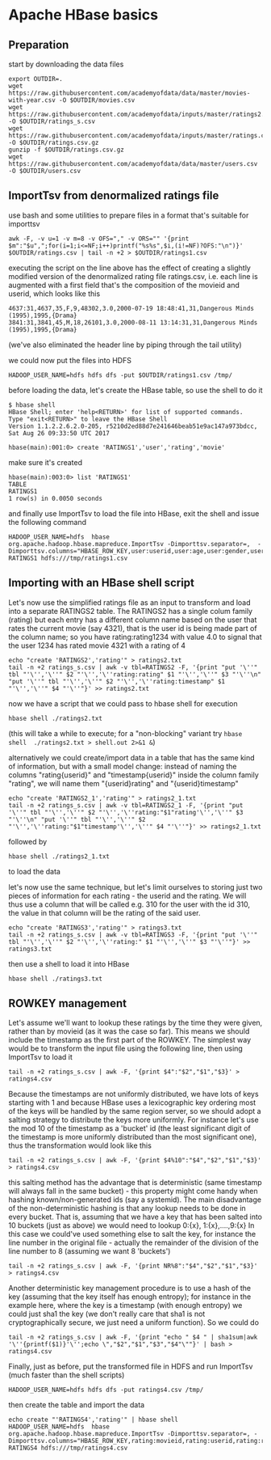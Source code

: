 # Apache HBase basics
## Preparation
start by downloading the data files
```
export OUTDIR=.
wget https://raw.githubusercontent.com/academyofdata/data/master/movies-with-year.csv -O $OUTDIR/movies.csv
wget https://raw.githubusercontent.com/academyofdata/inputs/master/ratings2.csv -O $OUTDIR/ratings_s.csv
wget https://raw.githubusercontent.com/academyofdata/inputs/master/ratings.csv.gz -O $OUTDIR/ratings.csv.gz
gunzip -f $OUTDIR/ratings.csv.gz
wget https://raw.githubusercontent.com/academyofdata/data/master/users.csv -O $OUTDIR/users.csv
```
## ImportTsv from denormalized ratings file
use bash and some utilities to prepare files in a format that's suitable for importtsv 
```
awk -F, -v u=1 -v m=8 -v OFS="," -v ORS="" '{print $m":"$u",";for(i=1;i<=NF;i++)printf("%s%s",$i,(i!=NF)?OFS:"\n")}' $OUTDIR/ratings.csv | tail -n +2 > $OUTDIR/ratings1.csv

```
executing the script on the line above has the effect of creating a slightly modified version of the denormalized rating file ratings.csv, i.e. each line is augmented with a first field that's the composition of the movieid and userid, which looks like this
```
4637:31,4637,35,F,9,48302,3.0,2000-07-19 18:48:41,31,Dangerous Minds (1995),1995,{Drama}
3841:31,3841,45,M,18,26101,3.0,2000-08-11 13:14:31,31,Dangerous Minds (1995),1995,{Drama}
```
(we've also eliminated the header line by piping through the tail utility)

we could now put the files into HDFS
```
HADOOP_USER_NAME=hdfs hdfs dfs -put $OUTDIR/ratings1.csv /tmp/
```
before loading the data, let's create the HBase table, so use the shell to do it
```
$ hbase shell
HBase Shell; enter 'help<RETURN>' for list of supported commands.
Type "exit<RETURN>" to leave the HBase Shell
Version 1.1.2.2.6.2.0-205, r5210d2ed88d7e241646beab51e9ac147a973bdcc, Sat Aug 26 09:33:50 UTC 2017

hbase(main):001:0> create 'RATINGS1','user','rating','movie'
```
make sure it's created
```
hbase(main):003:0> list 'RATINGS1'
TABLE                                                                                                                       
RATINGS1                                                                                                                    
1 row(s) in 0.0050 seconds
```
and finally use ImportTsv to load the file into HBase, exit the shell and issue the following command
```
HADOOP_USER_NAME=hdfs  hbase org.apache.hadoop.hbase.mapreduce.ImportTsv -Dimporttsv.separator=,  -Dimporttsv.columns="HBASE_ROW_KEY,user:userid,user:age,user:gender,user:occupation,user:zip,rating:rating,rating:timestamp,movie:movieid,movie:title,movie:year,movie:genres" RATINGS1 hdfs:///tmp/ratings1.csv
```

## Importing with an HBase shell script
Let's now use the simplified ratings file as an input to transform and load into a separate RATINGS2 table. The RATINGS2 has a single colum family (rating) but each entry has a different column name based on the user that rates the current movie (say 4321), that is the user id is being made part of the column name; so you have rating:rating1234 with value 4.0 to signal that the user 1234 has rated movie 4321 with a rating of 4

```
echo "create 'RATINGS2','rating'" > ratings2.txt
tail -n +2 ratings_s.csv | awk -v tbl=RATINGS2 -F, '{print "put '\''" tbl "'\'','\''" $2 "'\'','\''rating:rating" $1 "'\'','\''" $3 "'\''\n" "put '\''" tbl "'\'','\''" $2 "'\'','\''rating:timestamp" $1 "'\'','\''" $4 "'\''"}' >> ratings2.txt
```
now we have a script that we could pass to hbase shell for execution
```
hbase shell ./ratings2.txt
```
(this will take a while to execute; for a "non-blocking" variant try ```hbase shell  ./ratings2.txt > shell.out 2>&1 &```)

alternatively we could create/import data in a table that has the same kind of information, but with a small model change: instead of naming the columns "rating{userid}" and "timestamp{userid}" inside the column family "rating", we will name them "{userid}rating" and "{userid}timestamp"
```
echo "create 'RATINGS2_1','rating'" > ratings2_1.txt
tail -n +2 ratings_s.csv | awk -v tbl=RATINGS2_1 -F, '{print "put '\''" tbl "'\'','\''" $2 "'\'','\''rating:"$1"rating'\'','\''" $3 "'\''\n" "put '\''" tbl "'\'','\''" $2 "'\'','\''rating:"$1"timestamp'\'','\''" $4 "'\''"}' >> ratings2_1.txt
```
followed by
```
hbase shell ./ratings2_1.txt 
```
to load the data

let's now use the same technique, but let's limit ourselves to storing just two pieces of information for each rating - the userid and the rating. We will thus use a column that will be called e.g. 310 for the user with the id 310, the value in that column will be the rating of the said user.

```
echo "create 'RATINGS3','rating'" > ratings3.txt
tail -n +2 ratings_s.csv | awk -v tbl=RATINGS3 -F, '{print "put '\''" tbl "'\'','\''" $2 "'\'','\''rating:" $1 "'\'','\''" $3 "'\''"}' >> ratings3.txt
```
then use a shell to load it into HBase
```
hbase shell ./ratings3.txt
```

## ROWKEY management
Let's assume we'll want to lookup these ratings by the time they were given, rather than by movieid (as it was the case so far). This means we should include the timestamp as the first part of the ROWKEY. The simplest way would be to transform the input file using the following line, then using ImportTsv to load it 
```
tail -n +2 ratings_s.csv | awk -F, '{print $4":"$2","$1","$3}' > ratings4.csv
```
Because the timestamps are not uniformly distributed, we have lots of keys starting with 1 and because HBase uses a lexicographic key ordering most of the keys will be handled by the same region server, so we should adopt a salting strategy to distribute the keys more uniformly. For instance let's use the mod 10 of the timestamp as a 'bucket' id (the least significant digit of the timestamp is more uniformly distributed than the most significant one), thus the transformation would look like this
```
tail -n +2 ratings_s.csv | awk -F, '{print $4%10":"$4","$2","$1","$3}' > ratings4.csv
```
this salting method has the advantage that is deterministic (same timestamp will always fall in the same bucket) - this property might come handy when hashing known/non-generated ids (say a systemid). The main disadvantage of the non-deterministic hashing is that any lookup needs to be done in every bucket. That is, assuming that we have a key that has been salted into 10 buckets (just as above) we would need to lookup 0:{x}, 1:{x},....,9:{x}
In this case we could've used something else to salt the key, for instance the line number in the original file - actually the remainder of the division of the line number to 8 (assuming we want 8 'buckets')
```
tail -n +2 ratings_s.csv | awk -F, '{print NR%8":"$4","$2","$1","$3}' > ratings4.csv
```
Another deterministic key management procedure is to use a hash of the key (assuming that the key itself has enough entropy); for instance in the example here, where the key is a timestamp (with enough entropy) we could just sha1 the key (we don't really care that sha1 is not cryptographically secure, we just need a uniform function). So we could do
```
tail -n +2 ratings_s.csv | awk -F, '{print "echo " $4 " | sha1sum|awk '\''{printf($1)}'\'';echo \","$2","$1","$3","$4"\""}' | bash > ratings4.csv
```

Finally, just as before, put the transformed file in HDFS and run ImportTsv (much faster than the shell scripts)
```
HADOOP_USER_NAME=hdfs hdfs dfs -put ratings4.csv /tmp/
```
then create the table and import the data
```
echo create "'RATINGS4','rating'" | hbase shell
HADOOP_USER_NAME=hdfs  hbase org.apache.hadoop.hbase.mapreduce.ImportTsv -Dimporttsv.separator=, -Dimporttsv.columns="HBASE_ROW_KEY,rating:movieid,rating:userid,rating:rating" RATINGS4 hdfs:///tmp/ratings4.csv
```
